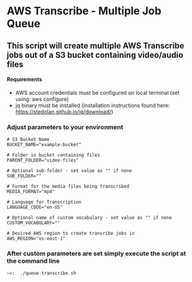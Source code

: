 # AWS Transcribe - Multiple Job Queue

## This script will create multiple AWS Transcribe jobs out of a S3 bucket containing video/audio files

#### Requirements
- AWS account credentials must be configured on local terminal  (set using: aws configure)
- jq binary must be installed (installation instructions found here: https://stedolan.github.io/jq/download/)

### Adjust parameters to your environment
```
# S3 Bucket Name
BUCKET_NAME="example-bucket"

# Folder in bucket containing files
PARENT_FOLDER="video-files"

# Optional sub-folder - set value as "" if none
SUB_FOLDER=""

# Format for the media files being transcribed
MEDIA_FORMAT="mp4"

# Language for Transcription
LANGUAGE_CODE="en-US"

# Optional name of custom vocabulary - set value as "" if none
CUSTOM_VOCABULARY=""

# Desired AWS region to create transribe jobs in
AWS_REGION="us-east-1"
```
### After custom parameters are set simply execute the script at the command line
```
~>:  ./queue-transcribe.sh
```

